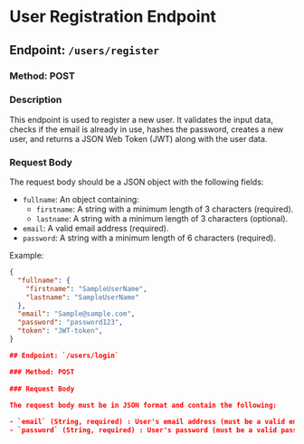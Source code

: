 # User Registration Endpoint

## Endpoint: `/users/register`

### Method: POST

### Description
This endpoint is used to register a new user. It validates the input data, checks if the email is already in use, hashes the password, creates a new user, and returns a JSON Web Token (JWT) along with the user data.

### Request Body
The request body should be a JSON object with the following fields:

- `fullname`: An object containing:
  - `firstname`: A string with a minimum length of 3 characters (required).
  - `lastname`: A string with a minimum length of 3 characters (optional).
- `email`: A valid email address (required).
- `password`: A string with a minimum length of 6 characters (required).

Example:
```json
{
  "fullname": {
    "firstname": "SampleUserName",
    "lastname": "SampleUserName"
  },
  "email": "Sample@sample.com",
  "password": "password123",
  "token": "JWT-token",
}

## Endpoint: `/users/login`

### Method: POST
 
### Request Body
 
The request body must be in JSON format and contain the following:

- `email` (String, required) : User's email address (must be a valid email address)
- `password` (String, required) : User's password (must be a valid password)